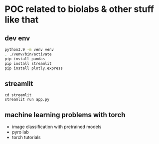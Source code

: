 # POC related to biolabs & other stuff like that

## dev env

```bash
python3.9 -m venv venv
. ./venv/bin/activate
pip install pandas
pip install streamlit
pip install plotly.express
```

## streamlit
```
cd streamlit
streamlit run app.py
```


## machine learning problems with torch
* image classification with pretrained models
* pyro lab
* torch tutorials
